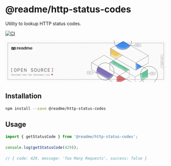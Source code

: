 # @readme/http-status-codes

Utility to lookup HTTP status codes.

[![CI](https://github.com/readmeio/http-status-codes/actions/workflows/ci.yml/badge.svg)](https://github.com/readmeio/http-status-codes/actions/workflows/ci.yml)

[![](https://raw.githubusercontent.com/readmeio/.github/main/oss-header.png)](https://readme.io)

## Installation

```sh
npm install --save @readme/http-status-codes
```

## Usage

```js
import { getStatusCode } from '@readme/http-status-codes';

console.log(getStatusCode(429));

// { code: 429, message: 'Too Many Requests', success: false }
```
